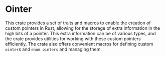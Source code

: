 # Ointer

This crate provides a set of traits and macros to enable the creation of custom pointers in Rust, allowing for the storage of extra information in the high bits of a pointer. This extra information can be of various types, and the crate provides utilities for working with these custom pointers efficiently. The crate also offers convenient macros for defining custom `ointer`s and `enum ointers` and managing them.